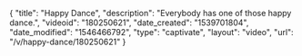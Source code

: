 {
    "title": "Happy Dance",
    "description": "Everybody has one of those happy dance.",
    "videoid": "180250621",
    "date_created": "1539701804",
    "date_modified": "1546466792",
    "type": "captivate",
    "layout": "video",
    "url": "\/v\/happy-dance\/180250621"
}